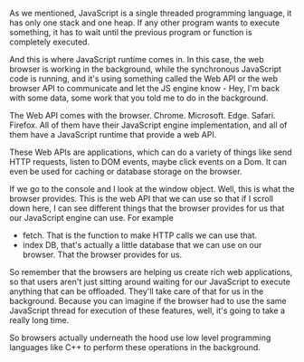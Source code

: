As we mentioned, JavaScript is a single threaded programming language, it has only one stack and one heap.
If any other program wants to execute something, it has to wait until the previous program or function is completely executed.

And this is where JavaScript runtime comes in.
In this case, the web browser is working in the background, while the synchronous JavaScript code is running, and it's using something called the Web API or the web browser API to communicate and let the JS engine know -  Hey, I'm back with some data, some work that you told me to do in the background.

The Web API comes with the browser.
Chrome.
Microsoft.
Edge.
Safari.
Firefox.
All of them have their JavaScript engine implementation, and all of them have a JavaScript runtime that provide a web API.

These Web APIs are applications, which can do a variety of things like send HTTP requests, listen to DOM events, maybe click events on a Dom. It can even be used for caching or database storage on the browser.

If we go to the console and I look at the window object. Well, this is what the browser provides. This is the web API that we can use so that if I scroll down here, I can see different things that the browser provides for us that our JavaScript engine can use.
For example 
- fetch. That is the function to make HTTP calls we can use that.
- index DB, that's actually a little database that we can use on our browser. That the browser provides for us.

So remember that the browsers are helping us create rich web applications, so that users aren't just sitting around waiting for our JavaScript to execute anything that can be offloaded. They'll take care of that for us in the background.
Because you can imagine if the browser had to use the same JavaScript thread for execution of these features, well, it's going to take a really long time.


So browsers actually underneath the hood use low level programming languages like C++ to perform these operations in the background.

